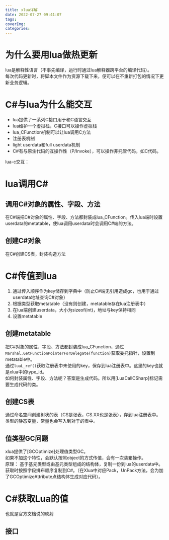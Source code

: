 ```yaml
---
title: xlua详解
date: 2022-07-27 09:41:07
tags:
coverImg:
categories:
---
```


# 为什么要用lua做热更新
lua是解释性语言（不事先编译，运行时通过lua解释器跨平台的编译代码）。  
每次代码更新时，将脚本文件作为资源下载下来，便可以在不重新打包的情况下更新业务逻辑。

# C#与lua为什么能交互
* lua提供了一系列C接口用于和C语言交互
* lua维护一个虚拟栈，C接口可以操作虚拟栈
* lua_CFunction机制可以让lua调用C方法
* 注册表机制
* light userdata和full userdata机制
* C#有与原生代码的互操作性（P/Invoke），可以操作非托管代码，如C代码。  

lua-c交互：  

# lua调用C#
## 调用C#对象的属性、字段、方法
在C#端把C#对象的属性、字段、方法都封装成lua_CFunction。传入lua端时设置userdata的metatable，使lua调用userdata时会调用C#端的方法。
## 创建C#对象
在C#创建CS表，封装构造方法  
# C#传值到lua
1. 通过传入顺序作为key储存到字典中（防止C#端无引用造成gc，也用于通过userdata地址查询C#对象）
2. 根据类型获取metatable（没有则创建，metatable存在lua注册表中）
3. 在lua端创建userdata，大小为sizeof(int)，地址与key保持相同
4. 设置metatable
## 创建metatable
把C#对象的属性、字段、方法都封装成lua_CFunction，通过` Marshal.GetFunctionPointerForDelegate(function)`获取委托指针，设置到metatable中。  
通过`luaL_ref()`获取注册表中未使用的key，保存到lua注册表中。这里的key也就是xlua中的type_id。  
如何封装属性、字段、方法呢？答案是生成代码。所以用[LuaCallCSharp]标记需要生成代码的类。
## 创建CS表
通过命名空间创建树状的表（CS是张表，CS.XX也是张表），存到lua注册表中。  
类型的静态变量，常量也会写入到对于的表中。
## 值类型GC问题
xlua提供了[GCOptimize]处理值类型GC。  
如果不加这个特性，会默认按照object的方式传值，会有一次装箱操作。  
原理： 基于基元类型或由基元类型组成的结构体，复制一份到lua的userdata中。获取时按照字段排布顺序复制到C#。（在Xlua中对应Pack，UnPack方法，会为加了GCOptimizeAttribute点结构体生成对应代码）。

# C#获取Lua的值
也就是官方文档说的映射
## 接口